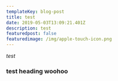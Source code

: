 ```yaml
---
templateKey: blog-post
title: test
date: 2019-05-03T13:09:21.401Z
description: test
featuredpost: false
featuredimage: /img/apple-touch-icon.png
---
```

*test*
### test heading woohoo
